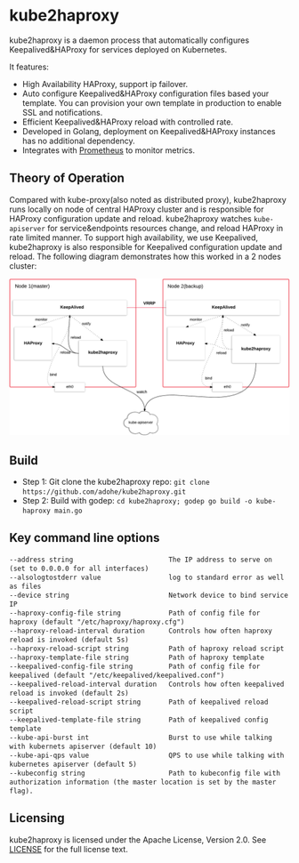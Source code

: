 # kube2haproxy

kube2haproxy is a daemon process that automatically configures Keepalived&HAProxy for services deployed on Kubernetes.

It features:
* High Availability HAProxy, support ip failover.
* Auto configure Keepalived&HAProxy configuration files based your template. You can provision your own template in production to enable SSL and notifications.
* Efficient Keepalived&HAProxy reload with controlled rate.
* Developed in Golang, deployment on Keepalived&HAProxy instances has no additional dependency.
* Integrates with [Prometheus](https://github.com/prometheus/prometheus) to monitor metrics.


## Theory of Operation

Compared with kube-proxy(also noted as distributed proxy), kube2haproxy runs locally on node of central HAProxy cluster and is responsible for HAProxy configuration update and reload. kube2haproxy watches `kube-apiserver` for service&endpoints resources change, and reload HAProxy in rate limited manner. To support high availability, we use Keepalived, kube2haproxy is also responsible for Keepalived configuration update and reload. The following diagram demonstrates how this worked in a 2 nodes cluster:

![keepalived_haproxy](./images/arch.png)

## Build

* Step 1: Git clone the kube2haproxy repo: `git clone https://github.com/adohe/kube2haproxy.git`
* Step 2: Build with godep: `cd kube2haproxy; godep go build -o kube-haproxy main.go`

## Key command line options

```
--address string                        The IP address to serve on (set to 0.0.0.0 for all interfaces)
--alsologtostderr value                 log to standard error as well as files
--device string                         Network device to bind service IP
--haproxy-config-file string            Path of config file for haproxy (default "/etc/haproxy/haproxy.cfg")
--haproxy-reload-interval duration      Controls how often haproxy reload is invoked (default 5s)
--haproxy-reload-script string          Path of haproxy reload script
--haproxy-template-file string          Path of haproxy template
--keepalived-config-file string         Path of config file for keepalived (default "/etc/keepalived/keepalived.conf")
--keepalived-reload-interval duration   Controls how often keepalived reload is invoked (default 2s)
--keepalived-reload-script string       Path of keepalived reload script
--keepalived-template-file string       Path of keepalived config template
--kube-api-burst int                    Burst to use while talking with kubernets apiserver (default 10)
--kube-api-qps value                    QPS to use while talking with kubernetes apiserver (default 5)
--kubeconfig string                     Path to kubeconfig file with authorization information (the master location is set by the master flag).

```

## Licensing

kube2haproxy is licensed under the Apache License, Version 2.0. See [LICENSE](https://github.com/adohe/kube2haproxy/blob/master/LICENSE) for the full
license text.
